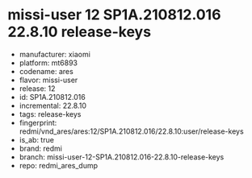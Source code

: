 # missi-user 12 SP1A.210812.016 22.8.10 release-keys
- manufacturer: xiaomi
- platform: mt6893
- codename: ares
- flavor: missi-user
- release: 12
- id: SP1A.210812.016
- incremental: 22.8.10
- tags: release-keys
- fingerprint: redmi/vnd_ares/ares:12/SP1A.210812.016/22.8.10:user/release-keys
- is_ab: true
- brand: redmi
- branch: missi-user-12-SP1A.210812.016-22.8.10-release-keys
- repo: redmi_ares_dump

